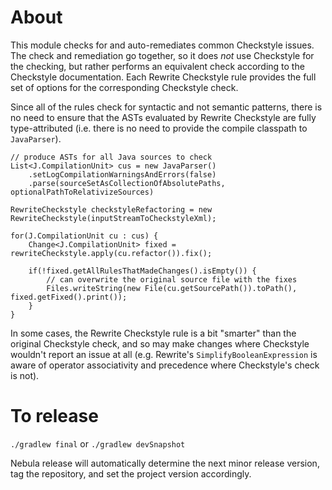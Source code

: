 # About

This module checks for and auto-remediates common Checkstyle issues. The check and remediation go together, so it does _not_ use Checkstyle for the checking, but rather performs an equivalent check according to the Checkstyle documentation. Each Rewrite Checkstyle rule provides the full set of options for the corresponding Checkstyle check.

Since all of the rules check for syntactic and not semantic patterns, there is no need to ensure that the ASTs evaluated by Rewrite Checkstyle are fully type-attributed (i.e. there is no need to provide the compile classpath to `JavaParser`).

```
// produce ASTs for all Java sources to check
List<J.CompilationUnit> cus = new JavaParser()
    .setLogCompilationWarningsAndErrors(false)
    .parse(sourceSetAsCollectionOfAbsolutePaths, optionalPathToRelativizeSources)

RewriteCheckstyle checkstyleRefactoring = new RewriteCheckstyle(inputStreamToCheckstyleXml);

for(J.CompilationUnit cu : cus) {
    Change<J.CompilationUnit> fixed = rewriteCheckstyle.apply(cu.refactor()).fix();

    if(!fixed.getAllRulesThatMadeChanges().isEmpty()) {
        // can overwrite the original source file with the fixes
        Files.writeString(new File(cu.getSourcePath()).toPath(), fixed.getFixed().print());
    }
}
```

In some cases, the Rewrite Checkstyle rule is a bit "smarter" than the original Checkstyle check, and so may make
changes where Checkstyle wouldn't report an issue at all (e.g. Rewrite's `SimplifyBooleanExpression` is aware of operator associativity and precedence where Checkstyle's check is not).

# To release

`./gradlew final` or `./gradlew devSnapshot`

Nebula release will automatically determine the next minor release version, tag the repository,
and set the project version accordingly.